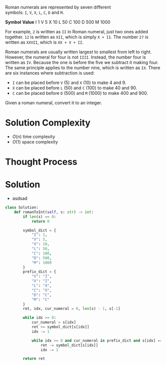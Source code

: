 Roman numerals are represented by seven different symbols: `I`, `V`, `X`, `L`, `C`, `D` and `M`.

**Symbol**       **Value**
I             1
V             5
X             10
L             50
C             100
D             500
M             1000

For example, `2` is written as `II` in Roman numeral, just two ones added together. `12` is written as `XII`, which is simply `X + II`. The number `27` is written as `XXVII`, which is `XX + V + II`.

Roman numerals are usually written largest to smallest from left to right. However, the numeral for four is not `IIII`. Instead, the number four is written as `IV`. Because the one is before the five we subtract it making four. The same principle applies to the number nine, which is written as `IX`. There are six instances where subtraction is used:

- `I` can be placed before `V` (5) and `X` (10) to make 4 and 9. 
- `X` can be placed before `L` (50) and `C` (100) to make 40 and 90. 
- `C` can be placed before `D` (500) and `M` (1000) to make 400 and 900.

Given a roman numeral, convert it to an integer.
# Solution Complexity
- $O(n)$ time complexity
- $O(1)$ space complexity
# Thought Process
# Solution
- asdsad
```Python
class Solution:
	def romanToInt(self, s: str) -> int:
		if len(s) == 0:
			return 0

		symbol_dict = {
			"I": 1,
			"V": 5,
			"X": 10,
			"L": 50,
			"C": 100,
			"D": 500,
			"M": 1000
		}
		prefix_dict = {
			"V": "I",
			"X": "I",
			"L": "X",
			"C": "X",
			"D": "C",
			"M": "C"
		}
		ret, idx, cur_numeral = 0, len(s) - 1, s[-1]

		while idx >= 0:
			cur_numeral = s[idx]
			ret += symbol_dict[s[idx]]
			idx -= 1

			while idx >= 0 and cur_numeral in prefix_dict and s[idx] == prefix_dict[cur_numeral]:
				ret -= symbol_dict[s[idx]]
				idx -= 1

		return ret
```
